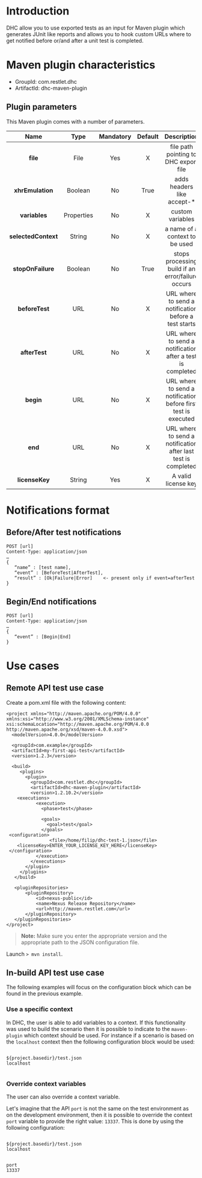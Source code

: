 # Introduction
DHC allow you to use exported tests as an input for Maven plugin which generates JUnit like reports and allows you to hook custom URLs where to get notified before or/and after a unit test is completed.

# Maven plugin characteristics

- GroupId:	com.restlet.dhc  
- ArtifactId:	dhc-maven-plugin

## Plugin parameters

This Maven plugin comes with a number of parameters.

| Name | Type | Mandatory | Default | Description
| :---: | :---: | :---: | :---: | :---:
| **file** | File | Yes | X | file path pointing to DHC export file
| **xhrEmulation** | Boolean | No | True | adds headers like accept-*
| **variables** | Properties | No | X | custom variables
| **selectedContext** | String | No | X | a name of a context to be used
| **stopOnFailure** | Boolean | No | True | stops processing build if an error/failure occurs
| **beforeTest** | URL | No | X | URL where to send a notification before a test starts
| **afterTest** | URL | No | X | URL where to send a notification after a test is completed
| **begin** | URL | No | X | URL where to send a notification before first test is executed
| **end** | URL | No | X | URL where to send a notification after last test is completed
| **licenseKey** | String | Yes | X | A valid license key

# Notifications format

## Before/After test notifications

<pre><code class="language-bash">POST [url]
Content-Type: application/json
…
</code><code class="language-json">{
   “name” : [test name],
   “event” : [BeforeTest|AfterTest],
   “result” : [Ok|Failure|Error] 	<- present only if event=afterTest
}
</code></pre>

## Begin/End notifications

<pre><code class="language-bash">POST [url]
Content-Type: application/json
…
</code><code class="language-json">{
   “event” : [Begin|End]
}
</code></pre>

# Use cases

## Remote API test use case

Create a pom.xml file with the following content:

<pre class="language-markup"><code class="language-markup">&lt;project xmlns=&quot;http://maven.apache.org/POM/4.0.0&quot; xmlns:xsi=&quot;http://www.w3.org/2001/XMLSchema-instance&quot; xsi:schemaLocation=&quot;http://maven.apache.org/POM/4.0.0 http://maven.apache.org/xsd/maven-4.0.0.xsd&quot;&gt;
  &lt;modelVersion&gt;4.0.0&lt;/modelVersion&gt;

  &lt;groupId&gt;com.example&lt;/groupId&gt;
  &lt;artifactId&gt;my-first-api-test&lt;/artifactId&gt;
  &lt;version&gt;1.2.3&lt;/version&gt;

  &lt;build&gt;
     &lt;plugins&gt;
       &lt;plugin&gt;
         &lt;groupId&gt;com.restlet.dhc&lt;/groupId&gt;
         &lt;artifactId&gt;dhc-maven-plugin&lt;/artifactId&gt;
         &lt;version&gt;1.2.10.2&lt;/version&gt;
    &lt;executions&gt;
           &lt;execution&gt;
             &lt;phase&gt;test&lt;/phase&gt;

             &lt;goals&gt;
               &lt;goal&gt;test&lt;/goal&gt;
             &lt;/goals&gt;
 &lt;configuration&gt;
 &Tab;&Tab;&lt;file&gt;/home/filip/dhc-test-1.json&lt;/file&gt;
    &lt;licenseKey&gt;ENTER_YOUR_LICENSE_KEY_HERE&lt;/licenseKey&gt;
 &lt;/configuration&gt;
           &lt;/execution&gt;
         &lt;/executions&gt;
       &lt;/plugin&gt;
     &lt;/plugins&gt;
   &lt;/build&gt;

   &lt;pluginRepositories&gt;
       &lt;pluginRepository&gt;
           &lt;id&gt;nexus-public&lt;/id&gt;
           &lt;name&gt;Nexus Release Repository&lt;/name&gt;
           &lt;url&gt;http://maven.restlet.com&lt;/url&gt;
       &lt;/pluginRepository&gt;
   &lt;/pluginRepositories&gt;
&lt;/project&gt;
</code></pre>

>**Note:** Make sure you enter the appropriate version and the appropriate path to the JSON configuration file.

Launch ```> mvn install```.

## In-build API test use case

The following examples will focus on the configuration block which can be found in the previous example.

### Use a specific context

In DHC, the user is able to add variables to a context. If this functionality was used to build the scenario then it is possible to indicate to the ```maven-plugin``` which context should be used.
For instance if a scenario is based on the ```localhost``` context then the following configuration block would be used:

<pre class="language-markup"><code class="language-markup"><configuration>
<file>${project.basedir}/test.json</file>
<context>localhost</context>
</configuration>
</code></pre>

### Override context variables

The user can also override a context variable.

Let's imagine that the API ```port``` is not the same on the test environment as on the development environment, then it is possible to override the context ```port``` variable to provide the right value: ```13337```. This is done by using the following configuration:

<pre class="language-markup"><code class="language-markup"><configuration>
<file>${project.basedir}/test.json</file>
<context>localhost</context>
<variables>
<property>
<name>port</name>
<value>13337</value>
</property>
</variables>
</configuration>
</code></pre>
